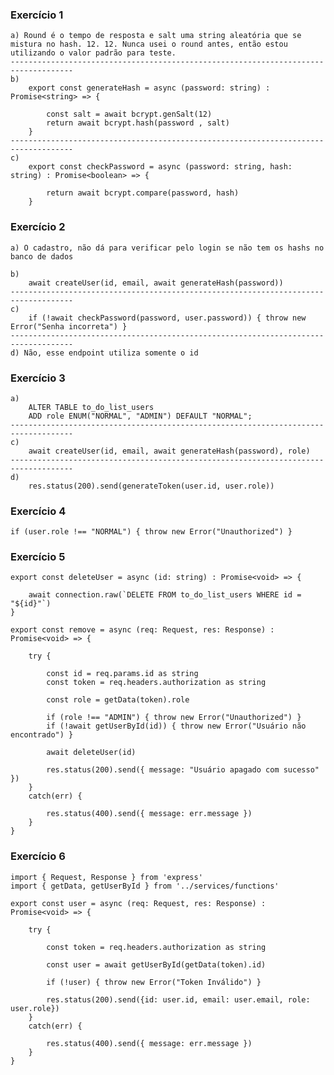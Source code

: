 ### Exercício 1

    a) Round é o tempo de resposta e salt uma string aleatória que se mistura no hash. 12. 12. Nunca usei o round antes, então estou utilizando o valor padrão para teste.
    ------------------------------------------------------------------------------------
    b)
        export const generateHash = async (password: string) : Promise<string> => {

            const salt = await bcrypt.genSalt(12)
            return await bcrypt.hash(password , salt)
        }
    ------------------------------------------------------------------------------------
    c)
        export const checkPassword = async (password: string, hash: string) : Promise<boolean> => {

            return await bcrypt.compare(password, hash)
        }

### Exercício 2

    a) O cadastro, não dá para verificar pelo login se não tem os hashs no banco de dados

    b) 
        await createUser(id, email, await generateHash(password))
    ------------------------------------------------------------------------------------
    c)
        if (!await checkPassword(password, user.password)) { throw new Error("Senha incorreta") }
    ------------------------------------------------------------------------------------
    d) Não, esse endpoint utiliza somente o id

### Exercício 3

    a)
        ALTER TABLE to_do_list_users
        ADD role ENUM("NORMAL", "ADMIN") DEFAULT "NORMAL";
    ------------------------------------------------------------------------------------
    c) 
        await createUser(id, email, await generateHash(password), role)
    ------------------------------------------------------------------------------------
    d)
        res.status(200).send(generateToken(user.id, user.role))

### Exercício 4

    if (user.role !== "NORMAL") { throw new Error("Unauthorized") }

### Exercício 5

    export const deleteUser = async (id: string) : Promise<void> => {

        await connection.raw(`DELETE FROM to_do_list_users WHERE id = "${id}"`)
    }

    export const remove = async (req: Request, res: Response) : Promise<void> => {

        try {

            const id = req.params.id as string
            const token = req.headers.authorization as string

            const role = getData(token).role

            if (role !== "ADMIN") { throw new Error("Unauthorized") }
            if (!await getUserById(id)) { throw new Error("Usuário não encontrado") }

            await deleteUser(id)

            res.status(200).send({ message: "Usuário apagado com sucesso" })
        }
        catch(err) {

            res.status(400).send({ message: err.message })
        }
    }

### Exercício 6

    import { Request, Response } from 'express'
    import { getData, getUserById } from '../services/functions'

    export const user = async (req: Request, res: Response) : Promise<void> => {

        try {

            const token = req.headers.authorization as string

            const user = await getUserById(getData(token).id)

            if (!user) { throw new Error("Token Inválido") }

            res.status(200).send({id: user.id, email: user.email, role: user.role})
        }
        catch(err) {

            res.status(400).send({ message: err.message })
        }
    }